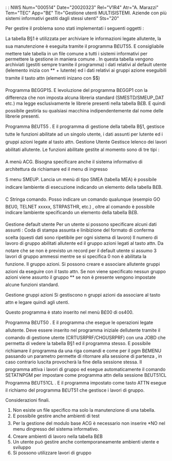  :  : NWS Num="000514" Date="20020323" Rel="V1R4" Atr="A. Marazzi" Tem="TEC" App="B£" Tit="Gestione utenti MULTISISTEMI. Aziende con più sistemi informativi gestiti dagli stessi utenti" Sts="20"

Per gestire il problema sono stati implementati i seguenti oggetti : 

La tabella B§1 è utilizzata per archiviare le informazioni legate allutente, la sua manutenzione è
eseguita tramite il programma B£UT55. E consigliabile mettere tale tabella in un file comune a tutti i sistemi informativi per permettere la gestione in maniera comune .
In questa tabella vengono archiviati (gestiti sempre tramite il programma) i dati relativi al default utente (lelemento inizia con ** + lutente) ed i dati relativi ai gruppi azione eseguibili tramite il tasto attn (elementi inizano con $$)

Programma B£GGP1S. E levoluzione  del programma B£GGP1 con la differenza che non imposta alcuna libreria standard (SMESTD/SMEUP_DAT etc.) ma legge esclusivamente le librerie presenti nella tabella B£B. E quindi possibile gestirla su qualsiasi macchina indipendentemente dal nome delle librerie presenti.

Programma B£UT55 . E il programma di gestione della tabella B§1, gestisce tutte le funzioni abilitate ad un singolo utente, i dati assunti per lutente ed i gruppi azioni legate al tasto attn.
Gestione Utente
Gestisce lelenco dei lavori abilitati allutente.
Le funzioni abilitate gestite al momento sono di tre tipi : 

A  menù ACG. Bisogna specificare anche il sistema informativo di architettura da richiamare ed il
menu di ingresso

S  menu SMEUP.  Lancia un menù di tipo SMEA (tabella MEA) è possibile indicare lambiente di esecuzione indicando un elemento della tabella B£B.

C Stringa comando. Posso indicare un comando qualunque (esempio GO B£U0, TELNET xxxxx, STRPASTHR,
etc.) , oltre al comando è possibile indicare lambiente specificando un elemento della tabella B£B.

Gestione default utente
Per un utente si possono specificare alcuni dati assunti : 
Coda di stampa assunta e linibizione del formato di conferma scelta (questi dati sono ripetibile per ogni sistema di lavoro)
Il numero di lavoro di gruppo abilitati allutente ed il gruppo azioni legati al tasto attn.
Da notare che se non è previsto un record per il default utente si assumo 3 lavori di gruppo ammessi mentre se si specifica 0 non è abilitata la funzione.
Il gruppo azioni. Si possono creare e associare allutente gruppi azioni da eseguire con il tasto attn.
Se non viene specificato nessun gruppo azioni viene assunto il gruppo ** se non è presente vengono impostate alcune funzioni standard.

Gestione gruppi azioni
Si gestiscono n gruppi azioni da associare al tasto attn e legare quindi agli utenti.


Questo programma è stato inserito nel menù B£00 di os400.

Programma B£UT50 . E il programma che esegue le operazioni legate allutente. Deve essere inserito
nel programma iniziale dellutente tramite il comando di gestione utente (CRTUSRPRF/CHGUSRPRF) con
una JOBD che permetta di vedere la tabella B§1 ed il programma stesso. E possibile richiamare il programma da una riga comandi e come per il pgm B£MENU passando un parametro permette di ritornare
alla sessione di partenza , in caso contrario luscita provocherà la fine della sessione stessa.
Il programma attiva i lavori di gruppo ed esegue automaticamente il comando SETATNPGM per impostare
come programma attn della sessione B£UT51CL
Programma B£UT51CL . E il programma impostato come tasto ATTN esegue il richiamo del programma B£UT51  che gestisce i lavori di gruppo.



Considerazioni finali.
1. Non esiste un file specifico ma solo la manutenzione di una tabella.
2. E possibile gestire anche ambienti di test
3. Per la gestione del modulo base ACG è necessario non inserire *NO nel menu dingresso del
sistema informativo.
4. Creare ambienti di lavoro nella tabella B£B
5. Un utente può gestire anche contemporaneamente ambienti utente e sviluppo
6. Si possono utilizzare lavori di gruppo


